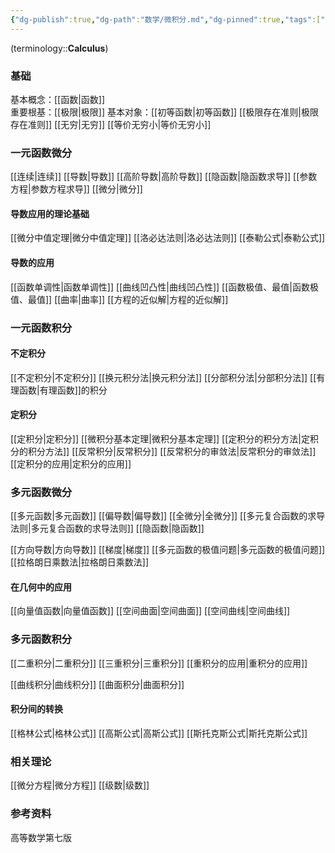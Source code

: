 ```yaml
---
{"dg-publish":true,"dg-path":"数学/微积分.md","dg-pinned":true,"tags":["Subject"],"Level":0,"permalink":"/数学/微积分/","pinned":true,"dgPassFrontmatter":true,"noteIcon":"","created":"2024-10-17T14:44:34.823+08:00","updated":"2024-10-28T12:41:03.321+08:00"}
---
```


(terminology::**Calculus**)
### 基础
基本概念：[[函数\|函数]]   
重要根基：[[极限\|极限]]
基本对象：[[初等函数\|初等函数]]
[[极限存在准则\|极限存在准则]]
[[无穷\|无穷]]
[[等价无穷小\|等价无穷小]]

### 一元函数微分
[[连续\|连续]]
[[导数\|导数]]
[[高阶导数\|高阶导数]]
[[隐函数\|隐函数求导]]
[[参数方程\|参数方程求导]]
[[微分\|微分]]

#### 导数应用的理论基础
[[微分中值定理\|微分中值定理]]
[[洛必达法则\|洛必达法则]]
[[泰勒公式\|泰勒公式]]
#### 导数的应用
[[函数单调性\|函数单调性]]
[[曲线凹凸性\|曲线凹凸性]]
[[函数极值、最值\|函数极值、最值]]
[[曲率\|曲率]]
[[方程的近似解\|方程的近似解]]

### 一元函数积分
#### 不定积分
[[不定积分\|不定积分]]
[[换元积分法\|换元积分法]]
[[分部积分法\|分部积分法]]
[[有理函数\|有理函数]]的积分
#### 定积分
[[定积分\|定积分]]
[[微积分基本定理\|微积分基本定理]]
[[定积分的积分方法\|定积分的积分方法]]
[[反常积分\|反常积分]]
[[反常积分的审敛法\|反常积分的审敛法]]
[[定积分的应用\|定积分的应用]]
### 多元函数微分
[[多元函数\|多元函数]]
[[偏导数\|偏导数]]
[[全微分\|全微分]]
[[多元复合函数的求导法则\|多元复合函数的求导法则]]
[[隐函数\|隐函数]]

[[方向导数\|方向导数]]
[[梯度\|梯度]]
[[多元函数的极值问题\|多元函数的极值问题]]
[[拉格朗日乘数法\|拉格朗日乘数法]]
#### 在几何中的应用
[[向量值函数\|向量值函数]]
[[空间曲面\|空间曲面]]
[[空间曲线\|空间曲线]]

### 多元函数积分
[[二重积分\|二重积分]]
[[三重积分\|三重积分]]
[[重积分的应用\|重积分的应用]]

[[曲线积分\|曲线积分]]
[[曲面积分\|曲面积分]]
#### 积分间的转换
[[格林公式\|格林公式]]
[[高斯公式\|高斯公式]]
[[斯托克斯公式\|斯托克斯公式]]
### 相关理论
[[微分方程\|微分方程]]
[[级数\|级数]]


### 参考资料
高等数学第七版

